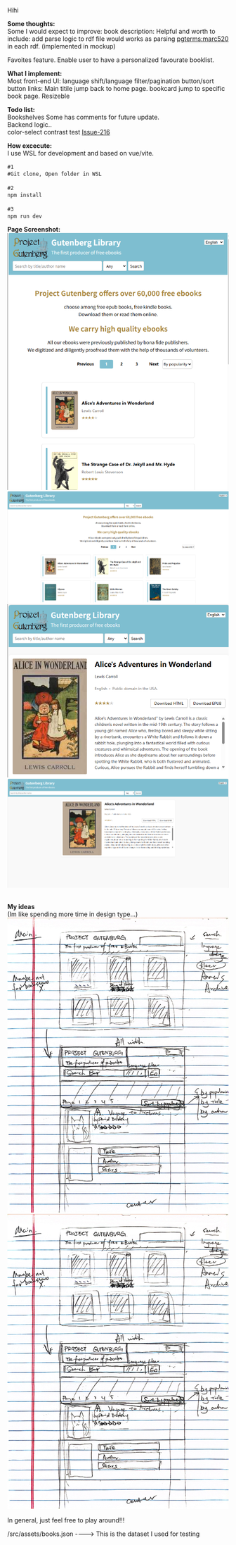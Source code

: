 Hihi

**Some thoughts:**<br>
Some I would expect to improve:
book description: Helpful and worth to include: add parse logic to rdf file would works as parsing <pgterms:marc520> in each rdf. (implemented in mockup)

Favoites feature. Enable user to have a personalized favourate booklist.


**What I implement:**<br>
Most front-end UI: 
language shift/language filter/pagination button/sort button
links:
Main titile jump back to home page.
bookcard jump to specific book page.
Resizeble

**Todo list:**<br>
 Bookshelves
 Some has comments for future update. <br>Backend logic.. <br>
 color-select contrast test [Issue-216](https://github.com/openzim/gutenberg/issues/216)


**How excecute:**<br>
I use WSL for development and based on vue/vite.<br>
```
#1
#Git clone, Open folder in WSL

#2
npm install

#3
npm run dev
```


**Page Screenshot:**<br>
![alt text](/scratch_ideas/main_page_small.png)
![alt text](/scratch_ideas/main_page_large.png)
![alt text](/scratch_ideas/book_page_small.png)
![alt text](/scratch_ideas/book_page_large.png)

<br>**My ideas**<br>
(Im like spending more time in design type...)
![](/scratch_ideas/MainPage_scratch.jpg)
![](/scratch_ideas/MainPage_scratch.jpg)

In general, just feel free to play around!!!

/src/assets/books.json ----> This is the dataset I used for testing

